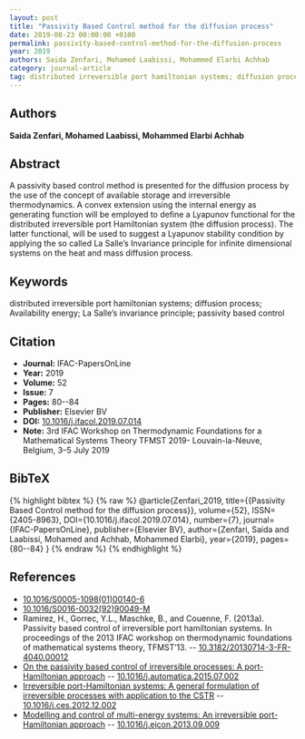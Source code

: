 ```yaml
---
layout: post
title: "Passivity Based Control method for the diffusion process"
date: 2019-08-23 00:00:00 +0100
permalink: passivity-based-control-method-for-the-diffusion-process
year: 2019
authors: Saida Zenfari, Mohamed Laabissi, Mohammed Elarbi Achhab
category: journal-article
tag: distributed irreversible port hamiltonian systems; diffusion process; Availability energy; La Salle’s invariance principle; passivity based control
---
```

 
## Authors
**Saida Zenfari, Mohamed Laabissi, Mohammed Elarbi Achhab**
 
## Abstract
A passivity based control method is presented for the diffusion process by the use of the concept of available storage and irreversible thermodynamics. A convex extension using the internal energy as generating function will be employed to define a Lyapunov functional for the distributed irreversible port Hamiltonian system (the diffusion process). The latter functional, will be used to suggest a Lyapunov stability condition by applying the so called La Salle’s Invariance principle for infinite dimensional systems on the heat and mass diffusion process.
 
## Keywords
distributed irreversible port hamiltonian systems; diffusion process; Availability energy; La Salle’s invariance principle; passivity based control
 
## Citation
- **Journal:** IFAC-PapersOnLine
- **Year:** 2019
- **Volume:** 52
- **Issue:** 7
- **Pages:** 80--84
- **Publisher:** Elsevier BV
- **DOI:** [10.1016/j.ifacol.2019.07.014](https://doi.org/10.1016/j.ifacol.2019.07.014)
- **Note:** 3rd IFAC Workshop on Thermodynamic Foundations for a Mathematical Systems Theory TFMST 2019- Louvain-la-Neuve, Belgium, 3–5 July 2019
 
## BibTeX
{% highlight bibtex %}
{% raw %}
@article{Zenfari_2019,
  title={{Passivity Based Control method for the diffusion process}},
  volume={52},
  ISSN={2405-8963},
  DOI={10.1016/j.ifacol.2019.07.014},
  number={7},
  journal={IFAC-PapersOnLine},
  publisher={Elsevier BV},
  author={Zenfari, Saida and Laabissi, Mohamed and Achhab, Mohammed Elarbi},
  year={2019},
  pages={80--84}
}
{% endraw %}
{% endhighlight %}
 
## References
- [10.1016/S0005-1098(01)00140-6](https://doi.org/10.1016/S0005-1098(01)00140-6)
- [10.1016/S0016-0032(92)90049-M](https://doi.org/10.1016/S0016-0032(92)90049-M)
- Ramirez, H., Gorrec, Y.L., Maschke, B., and Couenne, F. (2013a). Passivity based control of irreversible port hamiltonian systems. In proceedings of the 2013 IFAC workshop on thermodynamic foundations of mathematical systems theory, TFMST’13. -- [10.3182/20130714-3-FR-4040.00012](https://doi.org/10.3182/20130714-3-FR-4040.00012)
- [On the passivity based control of irreversible processes: A port-Hamiltonian approach](on-the-passivity-based-control-of-irreversible-processes-a-port-hamiltonian-approach) -- [10.1016/j.automatica.2015.07.002](https://doi.org/10.1016/j.automatica.2015.07.002)
- [Irreversible port-Hamiltonian systems: A general formulation of irreversible processes with application to the CSTR](irreversible-port-hamiltonian-systems-a-general-formulation-of-irreversible-processes-with-application-to-the-cstr) -- [10.1016/j.ces.2012.12.002](https://doi.org/10.1016/j.ces.2012.12.002)
- [Modelling and control of multi-energy systems: An irreversible port-Hamiltonian approach](modelling-and-control-of-multi-energy-systems-an-irreversible-port-hamiltonian-approach) -- [10.1016/j.ejcon.2013.09.009](https://doi.org/10.1016/j.ejcon.2013.09.009)

